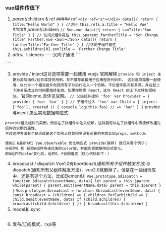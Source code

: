 ### vue组件传值下

   1. $parent/$childern & ref
    ##### ref
    ```
    <div ref="a"></div>
    data(){
       return {
          title:"Hello World"
       }
    }
    //访问
    this.refs.a.title = "Hello Vue"
    ```
    #####  $parent/$childern
    ```
    // Son.vue
    data(){
       return {
          sonTitle:"Son Title"
       }
    }
    // 访问父组件属性
    this.$parent.fartherTitle = "Son Change Title"
    Farther.vue
    <Son></Son>
    data(){
       return {
          fartherTitle:"Farther Title"
       }
    }
    //访问子组件属性
    this.$children[0].sonTitle = 'Farther Change Title'
    ```
   2. $attrs、$listeners ----父向子通讯
    ```

    ```
   3. provide / inject这对选项需要一起使用
    vuejs 官网解释
    ```
    provide 和 inject 主要为高阶插件/组件库提供用例。并不推荐直接用于应用程序代码中。
    这对选项需要一起使用，以允许一个祖先组件向其所有子孙后代注入一个依赖，不论组件层次有多深，并在起上下游关系成立的时间里始终生效。如果你熟悉 React，这与 React 的上下文特性很相似。
    ```
    官网demo,具体见官网。
    ```
   // 父级组件提供 'foo'
   var Provider = {
         provide: {
            foo: 'bar'
         }
   }
   // 子组件注入 'foo'
   var Child = {
         inject: ['foo'],
         created () {
            console.log(this.foo) // => "bar"
         }
   }
    ```
   provide与inject 怎么实现数据响应式
   ```
   provide祖先组件的实例，然后在子孙组件中注入依赖，这样就可以在子孙组件中直接修改祖先组件的实例的属性，
   不过这种方法有个缺点就是这个实例上挂载很多没有必要的东西比如props，methods
   ```
   ```
   使用2.6最新API Vue.observable 优化响应式 provide(推荐) 我们来看个例子：
   孙组件E 和 获取A组件传递过来的color值，并能实现数据响应式变化，
   即A组件的color变化后，组件E、F会跟着变（核心代码如下：）
   ```
   4. broadcast / dispatch
   Vue1.0有$boardcast(通知所有子组件触发方法)与$diapatch(通知所有父组件触发方法)，vue2.0就删掉了。但是在一些组价库中，还是有这个方法，比如ElementUI
    ```
   Vue.prototype.$diapatch = function $diapatch(eventName, data){
         let parent = this.$parent
         while(parent) {
            parent.emit(eventName,data)
            parent = this.$parent
         }
   }
    ```
    ```
   Vue.prototype.$broadcast = function $broadcast(eventName, data) {
         const broadcast = (children) => {
         children.forEach(child => {
            child.$emit(eventName, data)
            if (child.$children) {
            broadcast(child.$children)
            }
         })
         }
         broadcast(this.$children)
   }
    ```
   5. model和.sync
   ```

   ```
   6. 发布/订阅模式、rxjs等
